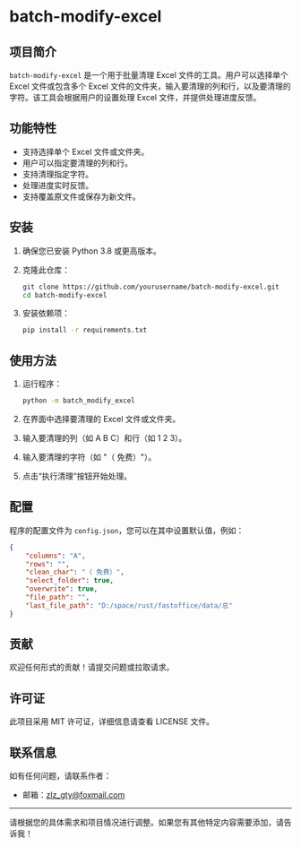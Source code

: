 # batch-modify-excel

## 项目简介

`batch-modify-excel` 是一个用于批量清理 Excel 文件的工具。用户可以选择单个 Excel 文件或包含多个 Excel 文件的文件夹，输入要清理的列和行，以及要清理的字符。该工具会根据用户的设置处理 Excel 文件，并提供处理进度反馈。

## 功能特性

- 支持选择单个 Excel 文件或文件夹。
- 用户可以指定要清理的列和行。
- 支持清理指定字符。
- 处理进度实时反馈。
- 支持覆盖原文件或保存为新文件。

## 安装

1. 确保您已安装 Python 3.8 或更高版本。
2. 克隆此仓库：

   ```bash
   git clone https://github.com/yourusername/batch-modify-excel.git
   cd batch-modify-excel
   ```

3. 安装依赖项：

   ```bash
   pip install -r requirements.txt
   ```

## 使用方法

1. 运行程序：

   ```bash
   python -m batch_modify_excel
   ```

2. 在界面中选择要清理的 Excel 文件或文件夹。
3. 输入要清理的列（如 A B C）和行（如 1 2 3）。
4. 输入要清理的字符（如 "（ 免费）"）。
5. 点击“执行清理”按钮开始处理。

## 配置

程序的配置文件为 `config.json`，您可以在其中设置默认值，例如：

```json
{
    "columns": "A",
    "rows": "",
    "clean_char": "（ 免费）",
    "select_folder": true,
    "overwrite": true,
    "file_path": "",
    "last_file_path": "D:/space/rust/fastoffice/data/总"
}
```

## 贡献

欢迎任何形式的贡献！请提交问题或拉取请求。

## 许可证

此项目采用 MIT 许可证，详细信息请查看 LICENSE 文件。

## 联系信息

如有任何问题，请联系作者：

- 邮箱：zlz_gty@foxmail.com

---

请根据您的具体需求和项目情况进行调整。如果您有其他特定内容需要添加，请告诉我！